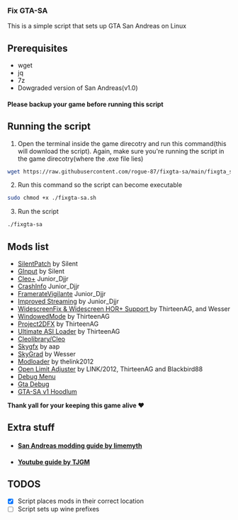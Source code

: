 ### Fix GTA-SA

This is a simple script that sets up GTA San Andreas on Linux

## Prerequisites
- wget
- jq
- 7z
- Dowgraded version of San Andreas(v1.0)

#### **Please backup your game before running this script**

## Running the script

1. Open the terminal inside the game direcotry and run this command(this will download the script). Again, make sure you're running the script in the game direcotry(where the .exe file lies)
```bash
wget https://raw.githubusercontent.com/rogue-87/fixgta-sa/main/fixgta_sa.sh
```

2. Run this command so the script can become executable
```bash
sudo chmod +x ./fixgta-sa.sh
```

3. Run the script
```bash
./fixgta-sa
```

## Mods list

- [SilentPatch](https://cookieplmonster.github.io/mods/gta-sa/#silentpatch) by Silent
- [GInput](https://cookieplmonster.github.io/mods/gta-sa/#ginput) by Silent
- [Cleo+](https://www.mixmods.com.br/2023/10/cleoplus/) Junior_Djjr
- [CrashInfo](https://www.mixmods.com.br/2022/09/crashinfo/) Junior_Djjr
- [FramerateVigilante](https://www.mixmods.com.br/2022/08/iii-vc-sa-framerate-vigilante/) Junior_Djjr
- [Improved Streaming](https://www.mixmods.com.br/2022/04/improved-streaming/) by Junior_Djjr
- [WidescreenFix & Widescreen HOR+ Support ](https://www.mixmods.com.br/2021/05/widescreen-fix-para-gta-sa-corrigir-widescreen/) by ThirteenAG, and Wesser
- [WindowedMode](https://www.mixmods.com.br/2022/10/iii-vc-sa-windowed-mode/) by ThirteenAG
- [Project2DFX](https://github.com/ThirteenAG/III.VC.SA.IV.Project2DFX/releases/tag/gtasa) by ThirteenAG
- [Ultimate ASI Loader](https://github.com/ThirteenAG/Ultimate-ASI-Loader) by ThirteenAG
- [Cleolibrary/Cleo](https://github.com/cleolibrary/CLEO4)
- [Skygfx](https://github.com/aap/skygfx) by aap
- [SkyGrad](https://www.mixmods.com.br/2020/01/skygrad-sky-gradient-fix-corrigir-linhas-no-ceu/) by Wesser
- [Modloader](https://github.com/thelink2012/modloader) by thelink2012
- [Open Limit Adjuster](https://www.mixmods.com.br/2022/10/open-limit-adjuster/) by  LINK/2012, ThirteenAG and Blackbird88
- [Debug Menu](https://github.com/aap/debugmenu)
- [Gta Debug](https://github.com/aap/gtadebug)
- [GTA-SA v1 Hoodlum](https://github.com/MrNiceGuy420/GTA-SA-1.0-HOODLUM-No-CD-Fix-exe)

**Thank yall for your keeping this game alive ❤️**

## Extra stuff

- #### [San Andreas modding guide by limemyth](https://steamcommunity.com/sharedfiles/filedetails/?id=2817786024)
- #### [Youtube guide by TJGM](https://youtube.com/playlist?list=PLhWmxGTRhiNOqUZq096SMy5vDX_lyw3VW&si=Nn632_yaKurRmhXl)

## TODOS

- [x] Script places mods in their correct location
- [ ] Script sets up wine prefixes
